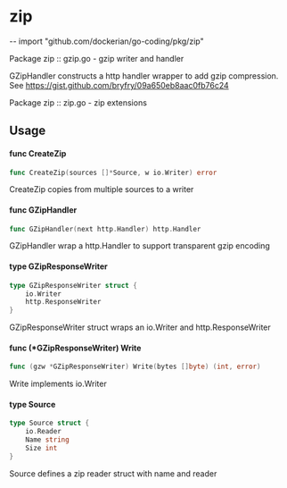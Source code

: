 # zip
--
    import "github.com/dockerian/go-coding/pkg/zip"

Package zip :: gzip.go - gzip writer and handler

GZipHandler constructs a http handler wrapper to add gzip compression. See
https://gist.github.com/bryfry/09a650eb8aac0fb76c24

Package zip :: zip.go - zip extensions

## Usage

#### func  CreateZip

```go
func CreateZip(sources []*Source, w io.Writer) error
```
CreateZip copies from multiple sources to a writer

#### func  GZipHandler

```go
func GZipHandler(next http.Handler) http.Handler
```
GZipHandler wrap a http.Handler to support transparent gzip encoding

#### type GZipResponseWriter

```go
type GZipResponseWriter struct {
	io.Writer
	http.ResponseWriter
}
```

GZipResponseWriter struct wraps an io.Writer and http.ResponseWriter

#### func (*GZipResponseWriter) Write

```go
func (gzw *GZipResponseWriter) Write(bytes []byte) (int, error)
```
Write implements io.Writer

#### type Source

```go
type Source struct {
	io.Reader
	Name string
	Size int
}
```

Source defines a zip reader struct with name and reader
